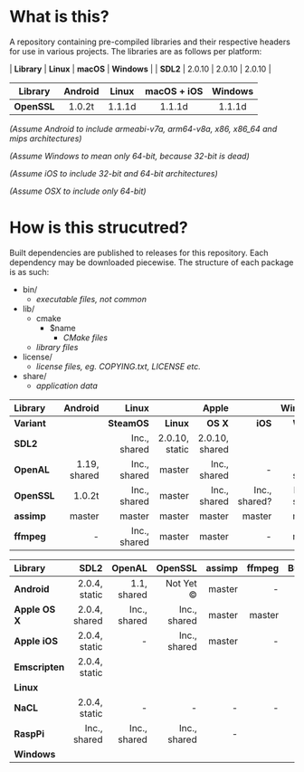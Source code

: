 # What is this?

A repository containing pre-compiled libraries and their respective headers for use in various projects. The libraries are as follows per platform:

| **Library** | **Linux** | **macOS** | **Windows** |
| **SDL2**    | 2.0.10    | 2.0.10    | 2.0.10      |

| **Library** | **Android** | **Linux** | **macOS + iOS** | **Windows** |
|:-----------:|:-----------:|:---------:|:---------------:|:-----------:|
| **OpenSSL** | 1.0.2t      | 1.1.1d    | 1.1.1d          | 1.1.1d      |

*(Assume Android to include armeabi-v7a, arm64-v8a, x86, x86_64 and mips architectures)*

*(Assume Windows to mean only 64-bit, because 32-bit is dead)*

*(Assume iOS to include 32-bit and 64-bit architectures)*

*(Assume OSX to include only 64-bit)*

# How is this strucutred?

Built dependencies are published to releases for this repository.
Each dependency may be downloaded piecewise. The structure of each package is as such:

 - bin/
    - *executable files, not common*
 - lib/
    - cmake
        - $name
            - *CMake files*
    - *library files*
 - license/
    - *license files, eg. COPYING.txt, LICENSE etc.*
 - share/
    - *application data*


| **Library**  | **Android**   | **Linux**                   || **Apple**                    || **Windows**                    ||
|:-------------|--------------:|-------------:|--------------:|--------------:|--------------:|---------------:|---------------:|
| **Variant**  |               | **SteamOS**  | **Linux**     | **OS X**      | **iOS**       | **Win32**      | **UWP**        |
| **SDL2**     |               | Inc., shared | 2.0.10, static| 2.0.10, shared|               | 2.0.4, static  | 2.0.4, static  |
| **OpenAL**   | 1.19, shared  | Inc., shared | master        | Inc., shared  | -             | 1.1, shared    | -              |
| **OpenSSL**  | 1.0.2t        | Inc., shared | master        | Inc., shared  | Inc., shared? | Latest, shared | -              |
| **assimp**   | master        | master       | master        | master        | master        | master         | -              |
| **ffmpeg**   | -             | Inc., shared | master        | master        | -             | master         | -              |

| **Library**  | **SDL2**      | **OpenAL**   | **OpenSSL**   | **assimp**    | **ffmpeg**    | **Bullet**   |
|:-------------|--------------:|-------------:|--------------:|--------------:|--------------:|-------------:|
|**Android**   | 2.0.4, static | 1.1, shared  | Not Yet ©     | master        | -             |              |
|**Apple OS X**| 2.0.4, shared | Inc., shared | Inc., shared  | master        | master        |              |
|**Apple iOS** | 2.0.4, static | -            | Inc., shared  | master        | -             |              |
|**Emscripten**| 2.0.4, static |              |               |               |               |              |
|**Linux**     |               |              |               |               |               |              |
|**NaCL**      | 2.0.4, static | -            | -             | -             | -             |              |
|**RaspPi**    | Inc., shared  | Inc., shared | Inc., shared  | -             |               |              |
|**Windows**   |               |              |               |               |               |              |
